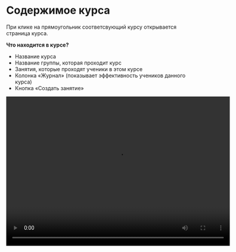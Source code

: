 # Содержимое курса

При клике на прямоугольник соответсвующий курсу открывается страница курса.

**Что находится в курсе?**

- Название курса
- Название группы, которая проходит курс
- Занятия, которые проходят ученики в этом курсе
- Колонка «Журнал» (показывает эффективность учеников данного курса)
- Кнопка «Создать занятие»


<video width="600" height="400" controls=true src="https://s3-eu-west-1.amazonaws.com/edu-prod/video/help_videos/3.mp4" type="video/mp4" />